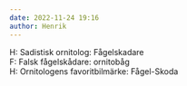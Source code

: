 ```yaml
---
date: 2022-11-24 19:16
author: Henrik
---
```

H: Sadistisk ornitolog: Fågelskadare   
F: Falsk fågelskådare: ornitobåg   
H: Ornitologens favoritbilmärke: Fågel-Skoda   
